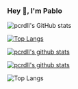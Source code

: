 ### Hey 👋, I'm Pablo


![pcrdll's GitHub stats](https://github-readme-stats.vercel.app/api?username=pcrdll&show_icons=true&theme=tokyonight&count_private=true)

[![Top Langs](https://github-readme-stats.vercel.app/api/top-langs/?username=pcrdll&theme=tokyonight&count_private=true&langs_count=8)](https://github.com/pcrdll/github-readme-stats)

[![pcrdll's github stats](https://github-readme-stats.vercel.app/api?username=pcrdll&count_private=true)](https://github.com/pcrdll/github-readme-stats)

[![pcrdll's github stats](https://github-readme-stats.vercel.app/api/top-langs/?username=pcrdll&count_private=true)](https://github.com/pcrdll/github-readme-stats)

![Top Langs](https://github-readme-stats.vercel.app/api/top-langs/?username=pcrdll&count_private=true&theme=tokyonight)
